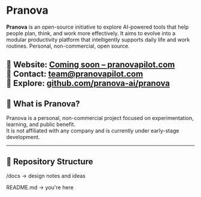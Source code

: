 # Pranova

**Pranova** is an open-source initiative to explore AI-powered tools that help people plan, think, and work more effectively. It aims to evolve into a modular productivity platform that intelligently supports daily life and work routines.
Personal, non-commercial, open source.

🔗 Website: [Coming soon – pranovapilot.com](https://pranovapilot.com)  
📧 Contact: team@pranovapilot.com  
🧭 Explore: [github.com/pranova-ai/pranova](https://github.com/pranova-ai/pranova)
---

## 🚀 What is Pranova?

Pranova is a personal, non-commercial project focused on experimentation, learning, and public benefit.  
It is not affiliated with any company and is currently under early-stage development.

---

## 📁 Repository Structure
/docs → design notes and ideas

README.md → you're here
